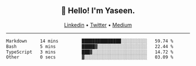 <h2 align="center">👋 Hello! I'm Yaseen.</h2>
<p align="center">
  <a href="https://www.linkedin.com/in/yaseenkc/">Linkedin</a> •
  <a href="https://twitter.com/yaseeenkc">Twitter</a> •
  <a href="https://medium.com/@yaseen-kc">Medium</a>
</p>


<!--- 🔭 I’m currently working at []() as an  -->
<!--- - 💬 Ask me about **Javascript, React and Git** -->
<!--- - 📫 How to reach me: [@kc.yaseen](https://instagram.com/kc.yaseen) on Instagram -->
<!--- - ⚡ Fun fact: Big Fan of the :zap: emoji -->

-------

<!--START_SECTION:waka-->

```txt
Markdown     14 mins         ███████████████░░░░░░░░░░   59.74 %
Bash         5 mins          █████▓░░░░░░░░░░░░░░░░░░░   22.44 %
TypeScript   3 mins          ███▓░░░░░░░░░░░░░░░░░░░░░   14.72 %
Other        0 secs          ▓░░░░░░░░░░░░░░░░░░░░░░░░   03.09 %
```

<!--END_SECTION:waka-->
